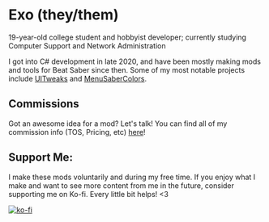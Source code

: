 # Exo (they/them)
19-year-old college student and hobbyist developer; currently studying Computer Support and Network Administration

I got into C# development in late 2020, and have been mostly making mods and tools for Beat Saber since then. Some of my most notable projects include [UITweaks](https://github.com/Exomanz/UITweaks) and [MenuSaberColors](https://github.com/Exomanz/MenuSaberColors). 

## Commissions
Got an awesome idea for a mod? Let's talk!
You can find all of my commission info (TOS, Pricing, etc) [here](https://github.com/Exomanz/BSCommissionInfo)!

## Support Me:
I make these mods voluntarily and during my free time. If you enjoy what I make and want to see more content from me in the future, consider supporting me on Ko-fi. Every little bit helps! <3

[![ko-fi](https://ko-fi.com/img/githubbutton_sm.svg)](https://ko-fi.com/O4O675HY1)

<!--
**Exomanz/Exomanz** is a ✨ _special_ ✨ repository because its `README.md` (this file) appears on your GitHub profile.

Here are some ideas to get you started:

- 🔭 I’m currently working on ...
- 🌱 I’m currently learning ...
- 👯 I’m looking to collaborate on ...
- 🤔 I’m looking for help with ...
- 💬 Ask me about ...
- 📫 How to reach me: ...
- 😄 Pronouns: ...
- ⚡ Fun fact: ...
-->
